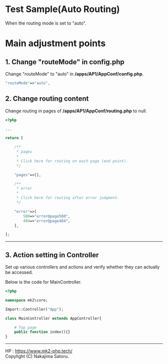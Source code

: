 # Test Sample(Auto Routing)

When the routing mode is set to "auto".

# Main adjustment points

## 1. Change "routeMode" in config.php

Change "routeMode" to "auto" in **/apps/AP1/AppConf/config.php**.

```php
"routeMode"=>"auto",
```

## 2. Change routing content


Change routing in pages of **/apps/AP1/AppConf/routing.php** to null.

```php
<?php

...

return [

	/**
	 * pages
	 * 
	 * Click here for routing on each page (end point).
	 */

	"pages"=>[],

	/**
	 * error
	 * 
	 * Click here for routing after error judgment.
	 */

	"error"=>[
		500=>"error@page500",
		404=>"error@page404",
	],

];
```

<hr>

## 3. Action setting in Controller

Set up various controllers and actions and verify whether they can actually be accessed.

Below is the code for MainController.

```php
<?php

namespace mk2\core;

Import::Controller("App");

class MainController extends AppController{

	# Top page
	public function index(){}
}
```

<hr>

HP : https://www.mk2-php.tech/  
Copylight (C) Nakajima Satoru.